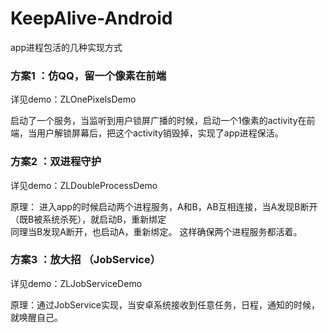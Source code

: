 # KeepAlive-Android
app进程包活的几种实现方式


### 方案1 ：仿QQ，留一个像素在前端

详见demo：ZLOnePixelsDemo<br>

启动了一个服务，当监听到用户锁屏广播的时候，启动一个1像素的activity在前端，当用户解锁屏幕后，把这个activity销毁掉，实现了app进程保活。


### 方案2 ：双进程守护

详见demo：ZLDoubleProcessDemo<br>

原理： 进入app的时候启动两个进程服务，A和B，AB互相连接，当A发现B断开（既B被系统杀死），就启动B，重新绑定<br>
同理当B发现A断开，也启动A，重新绑定。
这样确保两个进程服务都活着。


### 方案3 ：放大招 （JobService）

详见demo：ZLJobServiceDemo<br>

原理：通过JobService实现，当安卓系统接收到任意任务，日程，通知的时候，就唤醒自己。